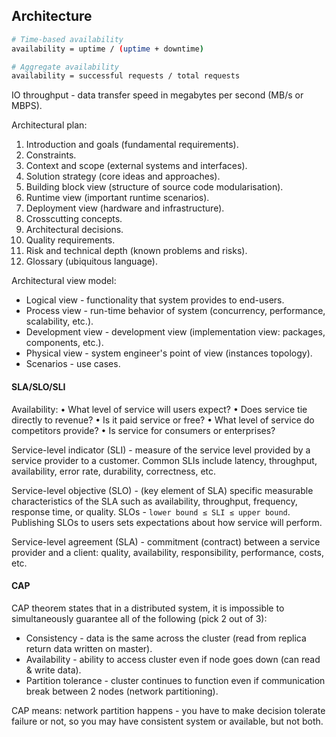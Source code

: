 Architecture
-

````sh
# Time-based availability
availability = uptime / (uptime + downtime)

# Aggregate availability
availability = successful requests / total requests
````

IO throughput - data transfer speed in megabytes per second (MB/s or MBPS).

Architectural plan:
1) Introduction and goals (fundamental requirements).
2) Constraints.
3) Context and scope (external systems and interfaces).
4) Solution strategy (core ideas and approaches).
5) Building block view (structure of source code modularisation).
6) Runtime view (important runtime scenarios).
7) Deployment view (hardware and infrastructure).
8) Crosscutting concepts.
9) Architectural decisions.
10) Quality requirements.
11) Risk and technical depth (known problems and risks).
12) Glossary (ubiquitous language).

Architectural view model:
* Logical view - functionality that system provides to end-users.
* Process view - run-time behavior of system (concurrency, performance, scalability, etc.).
* Development view - development view (implementation view: packages, components, etc.).
* Physical view - system engineer's point of view (instances topology).
* Scenarios - use cases.

#### SLA/SLO/SLI

Availability:
• What level of service will users expect?
• Does service tie directly to revenue?
• Is it paid service or free?
• What level of service do competitors provide?
• Is service for consumers or enterprises?

Service-level indicator (SLI) - measure of the service level provided by a service provider to a customer.
Common SLIs include latency, throughput, availability, error rate, durability, correctness, etc.

Service-level objective (SLO) - (key element of SLA) specific measurable characteristics
of the SLA such as availability, throughput, frequency, response time, or quality.
SLOs - `lower bound ≤ SLI ≤ upper bound`.
Publishing SLOs to users sets expectations about how service will perform.

Service-level agreement (SLA) - commitment (contract) between a service provider and a client:
quality, availability, responsibility, performance, costs, etc.

#### CAP

CAP theorem states that in a distributed system,
it is impossible to simultaneously guarantee all of the following (pick 2 out of 3):
* Consistency - data is the same across the cluster (read from replica return data written on master).
* Availability - ability to access cluster even if node goes down (can read & write data).
* Partition tolerance - cluster continues to function even if communication break between 2 nodes (network partitioning).

CAP means: network partition happens - you have to make decision tolerate failure or not,
so you may have consistent system or available, but not both.
